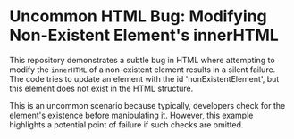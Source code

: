 # Uncommon HTML Bug: Modifying Non-Existent Element's innerHTML

This repository demonstrates a subtle bug in HTML where attempting to modify the `innerHTML` of a non-existent element results in a silent failure. The code tries to update an element with the id 'nonExistentElement', but this element does not exist in the HTML structure.

This is an uncommon scenario because typically, developers check for the element's existence before manipulating it. However, this example highlights a potential point of failure if such checks are omitted.